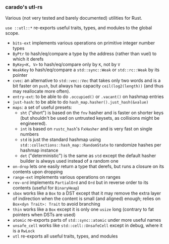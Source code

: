 ### carado's utl-rs

Various (not very tested and barely documented) utilities for Rust.

`use ::utl::*` re-exports useful traits, types, and modules to the global scope.

* `bits-ext` implements various operations on primitive integer number types
* `ByPtr` to hash/eq/compare a type by the address (rather than vuel) to which it derefs
* `ByKey<K, V>` to hash/eq/compare only by `K`, not by `V`
* `WeakKey` to hash/eq/compare a `std::sync::Weak` or `std::rc::Weak` by its pointer
* `cvec`: an alternative to `std::vec::Vec` that takes only two words and is a bit faster on `push`, but always has capacity `ceil(log2(length))` (and thus may reallocate more often).
* `entry-ext`: to be able to do `.occupied()` or `.vacant()` on hashmap entries
* `just-hash`: to be able to do `hash_map.hasher().just_hash(&value)`
* `maps`: a set of useful presets:
	* `sht` ("short") is based on the `fnv` hasher and is faster on shorter keys (but shouldn't be used on untrusted keysets, as collisions might be engineered).
	* `int` is based on `rustc_hash`'s `FxHasher` and is very fast on single numbers
	* `std` is just the standard hashmap using `std::collections::hash_map::RandomState` to randomize hashes per hashmap instance
	* `det` ("deterministic") is the same as `std` except the default hasher builder is always used instead of a random one
* `on-drop` lets one easily return a type that derefs, but runs a closure on its contents upon dropping
* `range-ext` implements various operations on ranges
* `rev-ord` implements `PartialOrd` and `Ord` but in reverse order to its contents (useful for `BinaryHeap`)
* `sbox` works like a `Box` to a DST except that it may remove the extra layer of indirection when the content is small (and aligned) enough; relies on `Box<dyn Trait>: Trait` to avoid branching
* `thin` works like a `Box` except it is only one `usize` long (contrary to fat pointers when DSTs are used)
* `atomic` re-exports parts of `std::sync::atomic` under more useful names
* `unsafe_cell` works like `std::cell::UnsafeCell` except in debug, where it is a `RwLock`
* `utl` re-exports all useful traits, types, and modules

